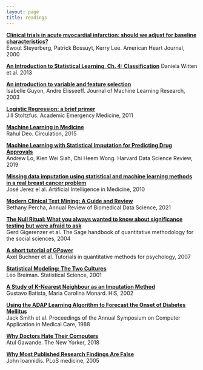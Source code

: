 ```yaml
---
layout: page
title: readings
---
```


**[Clinical trials in acute myocardial infarction: should we adjust for baseline characteristics?](https://www.sciencedirect.com/science/article/abs/pii/S0002870300900012?via%3Dihub)**  
Ewout Steyerberg, Patrick Bossuyt, Kerry Lee. American Heart Journal, 2000 

**[An Introduction to Statistical Learning, Ch. 4: Classification](https://www.springer.com/gp/book/9781461471370)** 
Daniela Witten et al. 2013

**[An introduction to variable and feature selection](https://www.jmlr.org/papers/volume3/guyon03a/guyon03a.pdf)**  
Isabelle Guyon, Andre Elisseeff. Journal of Machine Learning Research, 2003

**[Logistic Regression: a brief primer](https://onlinelibrary.wiley.com/doi/epdf/10.1111/j.1553-2712.2011.01185.x)**  
Jill Stoltzfus. Academic Emergency Medicine, 2011

**[Machine Learning in Medicine](https://www.ncbi.nlm.nih.gov/pmc/articles/PMC5831252/pdf/nihms729905.pdf)**  
Rahul Deo. Circulation, 2015

**[Machine Learning with Statistical Imputation for Predicting Drug Approvals](https://hdsr.mitpress.mit.edu/pub/ct67j043/release/9)**  
Andrew Lo, Kien Wei Siah, Chi Heem Wong. Harvard Data Science Review, 2019

**[Missing data imputation using statistical and machine learning methods in a real breast cancer problem](https://www.sciencedirect.com/science/article/pii/S0933365710000679?via%3Dihub)**  
José Jerez el al. Artificial Intelligence in Medicine, 2010

**[Modern Clinical Text Mining: A Guide and Review](https://www.preprints.org/manuscript/202010.0649/v1)**  
Bethany Percha, Annual Review of Biomedical Data Science, 2021

**[The Null Ritual: What you always wanted to know about significance testing but were afraid to ask](https://pdfs.semanticscholar.org/b308/ab0e4a8b7fea898d5a11fb41496c6c2be057.pdf?_ga=2.184276774.1419783431.1610479015-824802640.1610479015)**  
Gerd Gigerenzer et al. The Sage handbook of quantitative methodology for the social sciences, 2004

**[A short tutorial of GPower](http://www.tqmp.org/Content/vol03-2/p051/p051.pdf)**  
Axel Buchner et al. Tutorials in quantitative methods for psychology, 2007

**[Statistical Modeling: The Two Cultures](https://projecteuclid.org/download/pdf_1/euclid.ss/1009213726)**  
Leo Breiman. Statistical Science, 2001

**[A Study of K-Nearest Neighbour as an Imputation Method](https://sites.icmc.usp.br/gbatista/files/his2002.pdf)**   
Gustavo Batista, Maria Carolina Monard. HIS, 2002

**[Using the ADAP Learning Algorithm to Forecast the Onset of Diabetes Mellitus](https://www.ncbi.nlm.nih.gov/pmc/articles/PMC2245318/pdf/procascamc00018-0276.pdf)**  
Jack Smith et al. Proceedings of the Annual Symposium on Computer Application in Medical Care, 1988

**[Why Doctors Hate Their Computers](https://www.newyorker.com/magazine/2018/11/12/why-doctors-hate-their-computers)**  
Atul Gawande. The New Yorker, 2018

**[Why Most Published Research Findings Are False](https://journals.plos.org/plosmedicine/article?id=10.1371/journal.pmed.0020124)**    
John Ioannidis. PLoS medicine, 2005



